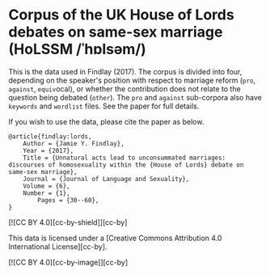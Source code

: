 # Corpus of the UK House of Lords debates on same-sex marriage (HoLSSM /ˈhɒlsəm/)


This is the data used in Findlay (2017). The corpus is divided into four, depending on the speaker's position with respect to marriage reform (`pro`, `against`, `equiv`ocal), or whether the contribution does not relate to the question being debated (`other`). The `pro` and `against` sub-corpora also have `keywords` and `wordlist` files. See the paper for full details.


If you wish to use the data, please cite the paper as below. 

```
@article{findlay:lords,
	Author = {Jamie Y. Findlay},
	Year = {2017},
	Title = {Unnatural acts lead to unconsummated marriages: discourses of homosexuality within the {House of Lords} debate on same-sex marriage},
	Journal = {Journal of Language and Sexuality},
	Volume = {6},
	Number = {1},
        Pages = {30--60},
}
```


[![CC BY 4.0][cc-by-shield]][cc-by]

This data is licensed under a
[Creative Commons Attribution 4.0 International License][cc-by].

[![CC BY 4.0][cc-by-image]][cc-by]
